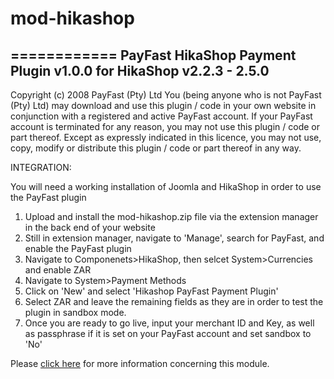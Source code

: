 # mod-hikashop

============
PayFast HikaShop Payment Plugin v1.0.0 for HikaShop v2.2.3 - 2.5.0
------------------------------------------------------------------
Copyright (c) 2008 PayFast (Pty) Ltd
You (being anyone who is not PayFast (Pty) Ltd) may download and use this plugin / code in your own website in conjunction with a registered and active PayFast account. If your PayFast account is terminated for any reason, you may not use this plugin / code or part thereof.
Except as expressly indicated in this licence, you may not use, copy, modify or distribute this plugin / code or part thereof in any way.

INTEGRATION:

You will need a working installation of Joomla and HikaShop in order to use the PayFast plugin

1. Upload and install the mod-hikashop.zip file via the extension manager in the back end of your website
2. Still in extension manager, navigate to 'Manage', search for PayFast, and enable the PayFast plugin
3. Navigate to Componenets>HikaShop, then selcet System>Currencies and enable ZAR
3. Navigate to System>Payment Methods
4. Click on 'New' and select 'Hikashop PayFast Payment Plugin'
5. Select ZAR and leave the remaining fields as they are in order to test the plugin in sandbox mode.
6. Once you are ready to go live, input your merchant ID and Key, as well as passphrase if it is set on your PayFast account and set sandbox to 'No'

Please [click here](https://payfast.io/integration/shopping-carts/hikashop/) for more information concerning this module.
